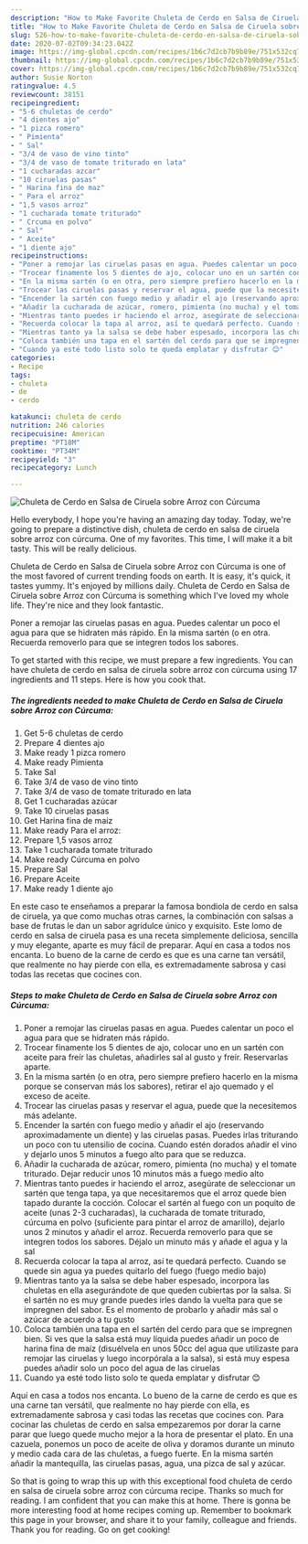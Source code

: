 ```yaml
---
description: "How to Make Favorite Chuleta de Cerdo en Salsa de Ciruela sobre Arroz con Cúrcuma"
title: "How to Make Favorite Chuleta de Cerdo en Salsa de Ciruela sobre Arroz con Cúrcuma"
slug: 526-how-to-make-favorite-chuleta-de-cerdo-en-salsa-de-ciruela-sobre-arroz-con-curcuma
date: 2020-07-02T09:34:23.042Z
image: https://img-global.cpcdn.com/recipes/1b6c7d2cb7b9b89e/751x532cq70/chuleta-de-cerdo-en-salsa-de-ciruela-sobre-arroz-con-curcuma-foto-principal.jpg
thumbnail: https://img-global.cpcdn.com/recipes/1b6c7d2cb7b9b89e/751x532cq70/chuleta-de-cerdo-en-salsa-de-ciruela-sobre-arroz-con-curcuma-foto-principal.jpg
cover: https://img-global.cpcdn.com/recipes/1b6c7d2cb7b9b89e/751x532cq70/chuleta-de-cerdo-en-salsa-de-ciruela-sobre-arroz-con-curcuma-foto-principal.jpg
author: Susie Norton
ratingvalue: 4.5
reviewcount: 38151
recipeingredient:
- "5-6 chuletas de cerdo"
- "4 dientes ajo"
- "1 pizca romero"
- " Pimienta"
- " Sal"
- "3/4 de vaso de vino tinto"
- "3/4 de vaso de tomate triturado en lata"
- "1 cucharadas azcar"
- "10 ciruelas pasas"
- " Harina fina de maz"
- " Para el arroz"
- "1,5 vasos arroz"
- "1 cucharada tomate triturado"
- " Crcuma en polvo"
- " Sal"
- " Aceite"
- "1 diente ajo"
recipeinstructions:
- "Poner a remojar las ciruelas pasas en agua. Puedes calentar un poco el agua para que se hidraten más rápido."
- "Trocear finamente los 5 dientes de ajo, colocar uno en un sartén con aceite para freír las chuletas, añadirles sal al gusto y freír. Reservarlas aparte."
- "En la misma sartén (o en otra, pero siempre prefiero hacerlo en la misma porque se conservan más los sabores), retirar el ajo quemado y el exceso de aceite."
- "Trocear las ciruelas pasas y reservar el agua, puede que la necesitemos más adelante."
- "Encender la sartén con fuego medio y añadir el ajo (reservando aproximadamente un diente) y las ciruelas pasas. Puedes irlas triturando un poco con tu utensilio de cocina. Cuando estén dorados añadir el vino y dejarlo unos 5 minutos a fuego alto para que se reduzca."
- "Añadir la cucharada de azúcar, romero, pimienta (no mucha) y el tomate triturado. Dejar reducir unos 10 minutos más a fuego medio alto"
- "Mientras tanto puedes ir haciendo el arroz, asegúrate de seleccionar un sartén que tenga tapa, ya que necesitaremos que el arroz quede bien tapado durante la cocción. Colocar el sartén al fuego con un poquito de aceite (unas 2-3 cucharadas), la cucharada de tomate triturado, cúrcuma en polvo (suficiente para pintar el arroz de amarillo), dejarlo unos 2 minutos y añadir el arroz. Recuerda removerlo para que se integren todos los sabores. Déjalo un minuto más y añade el agua y la sal"
- "Recuerda colocar la tapa al arroz, así te quedará perfecto. Cuando se quede sin agua ya puedes quitarlo del fuego (fuego medio bajo)"
- "Mientras tanto ya la salsa se debe haber espesado, incorpora las chuletas en ella asegurándote de que queden cubiertas por la salsa. Si el sartén no es muy grande puedes irles dando la vuelta para que se impregnen del sabor. Es el momento de probarlo y añadir más sal o azúcar de acuerdo a tu gusto"
- "Coloca también una tapa en el sartén del cerdo para que se impregnen bien. Si ves que la salsa está muy líquida puedes añadir un poco de harina fina de maíz (disuélvela en unos 50cc del agua que utilizaste para remojar las ciruelas y luego incorpórala a la salsa), si está muy espesa puedes añadir solo un poco del agua de las ciruelas"
- "Cuando ya esté todo listo solo te queda emplatar y disfrutar 😊"
categories:
- Recipe
tags:
- chuleta
- de
- cerdo

katakunci: chuleta de cerdo 
nutrition: 246 calories
recipecuisine: American
preptime: "PT18M"
cooktime: "PT34M"
recipeyield: "3"
recipecategory: Lunch

---
```



![Chuleta de Cerdo en Salsa de Ciruela sobre Arroz con Cúrcuma](https://img-global.cpcdn.com/recipes/1b6c7d2cb7b9b89e/751x532cq70/chuleta-de-cerdo-en-salsa-de-ciruela-sobre-arroz-con-curcuma-foto-principal.jpg)

Hello everybody, I hope you're having an amazing day today. Today, we're going to prepare a distinctive dish, chuleta de cerdo en salsa de ciruela sobre arroz con cúrcuma. One of my favorites. This time, I will make it a bit tasty. This will be really delicious.

Chuleta de Cerdo en Salsa de Ciruela sobre Arroz con Cúrcuma is one of the most favored of current trending foods on earth. It is easy, it's quick, it tastes yummy. It's enjoyed by millions daily. Chuleta de Cerdo en Salsa de Ciruela sobre Arroz con Cúrcuma is something which I've loved my whole life. They're nice and they look fantastic.

Poner a remojar las ciruelas pasas en agua. Puedes calentar un poco el agua para que se hidraten más rápido. En la misma sartén (o en otra. Recuerda removerlo para que se integren todos los sabores.


To get started with this recipe, we must prepare a few ingredients. You can have chuleta de cerdo en salsa de ciruela sobre arroz con cúrcuma using 17 ingredients and 11 steps. Here is how you cook that.

<!--inarticleads1-->

##### The ingredients needed to make Chuleta de Cerdo en Salsa de Ciruela sobre Arroz con Cúrcuma:

1. Get 5-6 chuletas de cerdo
1. Prepare 4 dientes ajo
1. Make ready 1 pizca romero
1. Make ready  Pimienta
1. Take  Sal
1. Take 3/4 de vaso de vino tinto
1. Take 3/4 de vaso de tomate triturado en lata
1. Get 1 cucharadas azúcar
1. Take 10 ciruelas pasas
1. Get  Harina fina de maíz
1. Make ready  Para el arroz:
1. Prepare 1,5 vasos arroz
1. Take 1 cucharada tomate triturado
1. Make ready  Cúrcuma en polvo
1. Prepare  Sal
1. Prepare  Aceite
1. Make ready 1 diente ajo


En este caso te enseñamos a preparar la famosa bondiola de cerdo en salsa de ciruela, ya que como muchas otras carnes, la combinación con salsas a base de frutas le dan un sabor agridulce único y exquisito. Este lomo de cerdo en salsa de ciruela pasa es una receta simplemente deliciosa, sencilla y muy elegante, aparte es muy fácil de preparar. Aquí en casa a todos nos encanta. Lo bueno de la carne de cerdo es que es una carne tan versátil, que realmente no hay pierde con ella, es extremadamente sabrosa y casi todas las recetas que cocines con. 

<!--inarticleads2-->

##### Steps to make Chuleta de Cerdo en Salsa de Ciruela sobre Arroz con Cúrcuma:

1. Poner a remojar las ciruelas pasas en agua. Puedes calentar un poco el agua para que se hidraten más rápido.
1. Trocear finamente los 5 dientes de ajo, colocar uno en un sartén con aceite para freír las chuletas, añadirles sal al gusto y freír. Reservarlas aparte.
1. En la misma sartén (o en otra, pero siempre prefiero hacerlo en la misma porque se conservan más los sabores), retirar el ajo quemado y el exceso de aceite.
1. Trocear las ciruelas pasas y reservar el agua, puede que la necesitemos más adelante.
1. Encender la sartén con fuego medio y añadir el ajo (reservando aproximadamente un diente) y las ciruelas pasas. Puedes irlas triturando un poco con tu utensilio de cocina. Cuando estén dorados añadir el vino y dejarlo unos 5 minutos a fuego alto para que se reduzca.
1. Añadir la cucharada de azúcar, romero, pimienta (no mucha) y el tomate triturado. Dejar reducir unos 10 minutos más a fuego medio alto
1. Mientras tanto puedes ir haciendo el arroz, asegúrate de seleccionar un sartén que tenga tapa, ya que necesitaremos que el arroz quede bien tapado durante la cocción. Colocar el sartén al fuego con un poquito de aceite (unas 2-3 cucharadas), la cucharada de tomate triturado, cúrcuma en polvo (suficiente para pintar el arroz de amarillo), dejarlo unos 2 minutos y añadir el arroz. Recuerda removerlo para que se integren todos los sabores. Déjalo un minuto más y añade el agua y la sal
1. Recuerda colocar la tapa al arroz, así te quedará perfecto. Cuando se quede sin agua ya puedes quitarlo del fuego (fuego medio bajo)
1. Mientras tanto ya la salsa se debe haber espesado, incorpora las chuletas en ella asegurándote de que queden cubiertas por la salsa. Si el sartén no es muy grande puedes irles dando la vuelta para que se impregnen del sabor. Es el momento de probarlo y añadir más sal o azúcar de acuerdo a tu gusto
1. Coloca también una tapa en el sartén del cerdo para que se impregnen bien. Si ves que la salsa está muy líquida puedes añadir un poco de harina fina de maíz (disuélvela en unos 50cc del agua que utilizaste para remojar las ciruelas y luego incorpórala a la salsa), si está muy espesa puedes añadir solo un poco del agua de las ciruelas
1. Cuando ya esté todo listo solo te queda emplatar y disfrutar 😊


Aquí en casa a todos nos encanta. Lo bueno de la carne de cerdo es que es una carne tan versátil, que realmente no hay pierde con ella, es extremadamente sabrosa y casi todas las recetas que cocines con. Para cocinar las chuletas de cerdo en salsa empezaremos por dorar la carne parar que luego quede mucho mejor a la hora de presentar el plato. En una cazuela, ponemos un poco de aceite de oliva y doramos durante un minuto y medio cada cara de las chuletas, a fuego fuerte. En la misma sartén añadir la mantequilla, las ciruelas pasas, agua, una pizca de sal y azúcar. 

So that is going to wrap this up with this exceptional food chuleta de cerdo en salsa de ciruela sobre arroz con cúrcuma recipe. Thanks so much for reading. I am confident that you can make this at home. There is gonna be more interesting food at home recipes coming up. Remember to bookmark this page in your browser, and share it to your family, colleague and friends. Thank you for reading. Go on get cooking!
